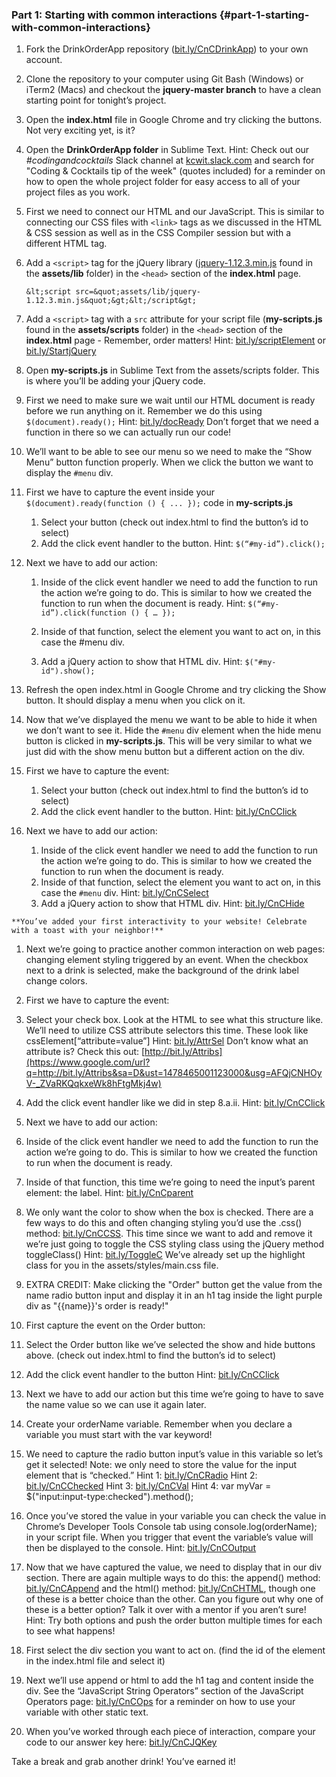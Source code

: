 ### Part 1:  Starting with common interactions {#part-1-starting-with-common-interactions}

1.  Fork the DrinkOrderApp repository ([bit.ly/CnCDrinkApp](https://www.google.com/url?q=http://bit.ly/CnCDrinkApp&sa=D&ust=1478465001097000&usg=AFQjCNH9ExQF2ZKCvBQ0aNG3T7FYe9xDwQ)) to your own account.

1.  Clone the repository to your computer using Git Bash (Windows)  or iTerm2 (Macs) and checkout the **jquery-master branch** to have a clean starting point for tonight’s project.

1.  Open the **index.html** file in Google Chrome and try clicking the buttons.  Not very exciting yet, is it?

1.  Open the **DrinkOrderApp folder** in Sublime Text.
 Hint: Check out our *#codingandcocktails* Slack channel at [kcwit.slack.com](https://www.google.com/url?q=http://kcwit.slack.com&sa=D&ust=1478465001101000&usg=AFQjCNFMSx87xEDMJXGjwC-ldhqmr9aXXg) and search for &quot;Coding &amp; Cocktails tip of the week&quot; (quotes included) for a reminder on how to open the whole project folder for easy access to all of your project files as you work.

1.  First we need to connect our HTML and our JavaScript.  This is similar to connecting our CSS files with `<link>` tags as we discussed in the HTML &amp; CSS session as well as in the CSS Compiler session but with a different HTML tag.

  1.  Add a `<script>` tag for the jQuery library ([jquery-1.12.3.min.js](https://www.google.com/url?q=https://github.com/KansasCityWomeninTechnology/DrinkOrderApp/blob/jquery-master/assets/lib/jquery-1.12.3.min.js&sa=D&ust=1478465001104000&usg=AFQjCNGu8qGW-WYNlBHwzlzR9ABIcGKm3A) found in the **assets/lib** folder)  in the `<head>` section of the **index.html** page.

      `&lt;script src=&quot;assets/lib/jquery-1.12.3.min.js&quot;&gt;&lt;/script&gt;`

   1.  Add a `<script>` tag with a `src` attribute  for your script file (**my-scripts.js** found in the **assets/scripts** folder) in the `<head>` section of the **index.html** page  - Remember, order matters! Hint: [bit.ly/scriptElement](https://www.google.com/url?q=http://bit.ly/scriptElement&sa=D&ust=1478465001107000&usg=AFQjCNGGBgb6RmAH_zRr5ahiZPKi8HOWeg) or [bit.ly/StartjQuery](https://www.google.com/url?q=http://bit.ly/StartjQuery&sa=D&ust=1478465001108000&usg=AFQjCNGrFFQhedkvMZmSRc6-7458mBCZ4A) 

1.  Open **my-scripts.js** in Sublime Text from the assets/scripts folder. This is where you’ll be adding your jQuery code.

1.  First we need to make sure we wait until our HTML document is ready before we run anything on it.  Remember we do this using `$(document).ready();`  Hint: [bit.ly/docReady](https://www.google.com/url?q=http://bit.ly/docReady&sa=D&ust=1478465001110000&usg=AFQjCNFPlR8KVar8yLLamN-w76KLh-3Fxw) Don’t forget that we need a function in there so we can actually run our code!

1.  We’ll want to be able to see our menu so we need to make the “Show Menu” button function properly.  When we click the button we want to display the `#menu` div.

  1.  First we have to capture the event inside your `$(document).ready(function () { ... });` code in **my-scripts.js**

      1.  Select your button (check out index.html to find the button’s id to select)
      2.  Add the click event handler to the button.
   Hint: `$(“#my-id”).click();`

  1.  Next we have to add our action:

      1.  Inside of the click event handler we need to add the function to run the action we’re going to do.  This is similar to how we created the function to run when the document is ready. Hint: `$(“#my-id”).click(function () { … });`

      1.  Inside of that function, select the element you want to act on, in this case the #menu div.
      2.  Add a jQuery action to show that HTML div. Hint: `$("#my-id").show();`

1.  Refresh the open index.html in Google Chrome and try clicking the Show button.  It should display a menu when you click on it.

1.  Now that we’ve displayed the menu we want to be able to hide it when we don’t want to see it. Hide the `#menu` div element when the hide menu button is clicked in **my-scripts.js**.  This will be very similar to what we just did with the show menu button but a different action on the div.

  1.  First we have to capture the event:

      1.  Select your button (check out index.html to find the button’s id to select)
      2.  Add the click event handler to the button. Hint: [bit.ly/CnCClick](https://www.google.com/url?q=http://bit.ly/CnCClick&sa=D&ust=1478465001119000&usg=AFQjCNGFLGYK72Z48aU6ZdHoxPLn8iGxog)

  1.  Next we have to add our action:

      1.  Inside of the click event handler we need to add the function to run the action we’re going to do.  This is similar to how we created the function to run when the document is ready.
      2.  Inside of that function, select the element you want to act on, in this case the `#menu` div. Hint: [bit.ly/CnCSelect](https://www.google.com/url?q=http://bit.ly/CnCSelect&sa=D&ust=1478465001120000&usg=AFQjCNGaRchbzwN8596cSVEIHMgC15TjMw)
      3.  Add a jQuery action to show that HTML div. Hint: [bit.ly/CnCHide](https://www.google.com/url?q=http://bit.ly/CnCHide&sa=D&ust=1478465001121000&usg=AFQjCNF9S4iE-RvWIXx6KJXlfMajErm5JA)

    **You’ve added your first interactivity to your website! Celebrate with a toast with your neighbor!**


1.  Next we’re going to practice another common interaction on web pages: changing element styling triggered by an event.  When the checkbox next to a drink is selected, make the background of the drink label change colors.

1.  First we have to capture the event:

1.  Select your check box.  Look at the HTML to see what this structure like.  We’ll need to utilize CSS attribute selectors this time.  These look like cssElement[“attribute=value”]  Hint: [bit.ly/AttrSel](https://www.google.com/url?q=http://bit.ly/AttrSel&sa=D&ust=1478465001123000&usg=AFQjCNFzA6j1pTSbCYy1Jdaw_6qogQq-ow)  Don’t know what an attribute is?  Check this out: [http://bit.ly/Attribs](https://www.google.com/url?q=http://bit.ly/Attribs&sa=D&ust=1478465001123000&usg=AFQjCNHOyV-_ZVaRKQqkxeWk8hFtgMkj4w)
2.  Add the click event handler like we did in step 8.a.ii. Hint: [bit.ly/CnCClick](https://www.google.com/url?q=http://bit.ly/CnCClick&sa=D&ust=1478465001124000&usg=AFQjCNFw0nbArp22p-QXn-lbW3BIz9vExQ)

1.  Next we have to add our action:

1.  Inside of the click event handler we need to add the function to run the action we’re going to do.  This is similar to how we created the function to run when the document is ready.
2.  Inside of that function, this time we’re going to need the input’s parent element: the label.  Hint: [bit.ly/CnCparent](https://www.google.com/url?q=http://bit.ly/CnCparent&sa=D&ust=1478465001125000&usg=AFQjCNE4INDAs5xRmmQl2TP1uUcO0N0qNg)
3.  We only want the color to show when the box is checked. There are a few ways to do this and often changing styling you’d use the .css() method: [bit.ly/CnCCSS](https://www.google.com/url?q=http://bit.ly/CnCCSS&sa=D&ust=1478465001126000&usg=AFQjCNGX4XkLprOujxC6Yb72j_nna1rLVw).  This time since we want to add and remove it we’re just going to toggle the CSS styling class using the jQuery method toggleClass() Hint: [bit.ly/ToggleC](https://www.google.com/url?q=http://bit.ly/ToggleC&sa=D&ust=1478465001127000&usg=AFQjCNE_zKIpUHHNGJONJhbO2zFA_W4qng)  We’ve already set up the highlight class for you in the assets/styles/main.css file.

1.  EXTRA CREDIT: Make clicking the &quot;Order&quot; button get the value from the name radio button input and display it in an h1 tag inside the light purple div as &quot;{{name}}&#039;s order is ready!&quot;

1.  First capture the event on the Order button:

1.  Select the Order button like we’ve selected the show and hide buttons above. (check out index.html to find the button’s id to select)
2.  Add the click event handler to the button Hint: [bit.ly/CnCClick](https://www.google.com/url?q=http://bit.ly/CnCClick&sa=D&ust=1478465001130000&usg=AFQjCNE9sKnrtJJdiDZGcwrRkpyOAwaCvg)

1.  Next we have to add our action but this time we’re going to have to save the name value so we can use it again later.

1.  Create your orderName variable.  Remember when you declare a variable you must start with the var keyword!
2.  We need to capture the radio button input’s value in this variable  so let’s get it selected!  Note: we only need to store the value for the input element that is “checked.” Hint 1: [bit.ly/CnCRadio](https://www.google.com/url?q=http://bit.ly/CnCRadio&sa=D&ust=1478465001132000&usg=AFQjCNFkmjVHQ0WwM9G63fZV5-bX8fqeJw) Hint 2: [bit.ly/CnCChecked](https://www.google.com/url?q=http://bit.ly/CnCChecked&sa=D&ust=1478465001132000&usg=AFQjCNFZgHb8xRUU7F6LTxdIxX_SV1JhWw) Hint 3: [bit.ly/CnCVal](https://www.google.com/url?q=http://bit.ly/CnCVal&sa=D&ust=1478465001133000&usg=AFQjCNEOLMx1XT212cHayeyAbhTunDflNg) Hint 4: var myVar = $(&quot;input:input-type:checked&quot;).method();
3.  Once you’ve stored the value in your variable you can check the value in Chrome’s Developer Tools Console tab using console.log(orderName); in your script file.  When you trigger that event the variable’s value will then be displayed to the console. Hint: [bit.ly/CnCOutput](https://www.google.com/url?q=http://bit.ly/CnCOutput&sa=D&ust=1478465001134000&usg=AFQjCNHDSiJ8zJLGg95S38Ws9bEWEJ5MqA)
4.  Now that we have captured the value, we need to display that in our div section.  There are again multiple ways to do this: the append() method: [bit.ly/CnCAppend](https://www.google.com/url?q=http://bit.ly/CnCAppend&sa=D&ust=1478465001135000&usg=AFQjCNFAooIPIYNCGDvIZY5yeUa3cnujdA)  and the html() method: [bit.ly/CnCHTML](https://www.google.com/url?q=http://bit.ly/CnCHTML&sa=D&ust=1478465001136000&usg=AFQjCNESja_ZrBwZQEzlOdoa0cm7Zc9EQg), though one of these is a better choice than the other. Can you figure out why one of these is a better option?  Talk it over with a mentor if you aren’t sure! Hint: Try both options and push the order button multiple times for each to see what happens!

1.  First select the div section you want to act on.  (find the id of the element in the index.html file and select it)
2.  Next we’ll use append or html to add the h1 tag and content inside the div.  See the “JavaScript String Operators” section of the JavaScript Operators page: [bit.ly/CnCOps](https://www.google.com/url?q=http://bit.ly/CnCOps&sa=D&ust=1478465001138000&usg=AFQjCNHd1dETEbK7HqdUp4_xpbzux9jSdw) for a reminder on how to use your variable with other static text.

1.  When you’ve worked through each piece of interaction, compare your code to our answer key here: [bit.ly/CnCJQKey](https://www.google.com/url?q=http://bit.ly/CnCJQKey&sa=D&ust=1478465001139000&usg=AFQjCNFWDkypYN04_B0SfWNUXHcpaF8HGw) 

Take a break and grab another drink! You’ve earned it!